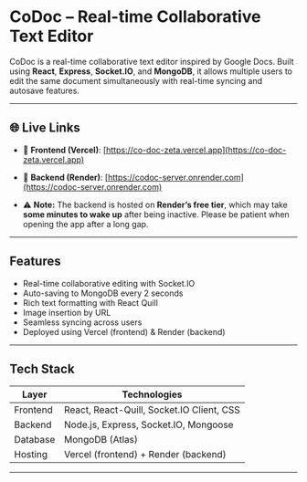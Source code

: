 #  CoDoc – Real-time Collaborative Text Editor

CoDoc is a real-time collaborative text editor inspired by Google Docs. Built using **React**, **Express**, **Socket.IO**, and **MongoDB**, it allows multiple users to edit the same document simultaneously with real-time syncing and autosave features.

---

## 🌐 Live Links

- 🔗 **Frontend (Vercel)**: [https://co-doc-zeta.vercel.app](https://co-doc-zeta.vercel.app)
- 🔗 **Backend (Render)**: [https://codoc-server.onrender.com](https://codoc-server.onrender.com)

-  ⚠️ **Note:** The backend is hosted on **Render’s free tier**, which may take **some minutes to wake up** after being inactive. Please be patient when opening the app after a long gap.

---

##  Features

-  Real-time collaborative editing with Socket.IO
-  Auto-saving to MongoDB every 2 seconds
-  Rich text formatting with React Quill
-  Image insertion by URL
-  Seamless syncing across users
-  Deployed using Vercel (frontend) & Render (backend)

---

##  Tech Stack

| Layer     | Technologies                                   |
|-----------|------------------------------------------------|
| Frontend  | React, React-Quill, Socket.IO Client, CSS      |
| Backend   | Node.js, Express, Socket.IO, Mongoose           |
| Database  | MongoDB (Atlas)                                |
| Hosting   | Vercel (frontend) + Render (backend)           |

---



